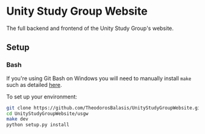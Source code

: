 # Unity Study Group Website

The full backend and frontend of the Unity Study Group's website.

## Setup

### Bash
If you're using Git Bash on Windows you will need to manually install `make` such as detailed [here](https://gist.github.com/evanwill/0207876c3243bbb6863e65ec5dc3f058).

To set up your environment:
```bash
git clone https://github.com/TheodorosBalasis/UnityStudyGroupWebsite.git
cd UnityStudyGroupWebsite/usgw
make dev
python setup.py install
```
